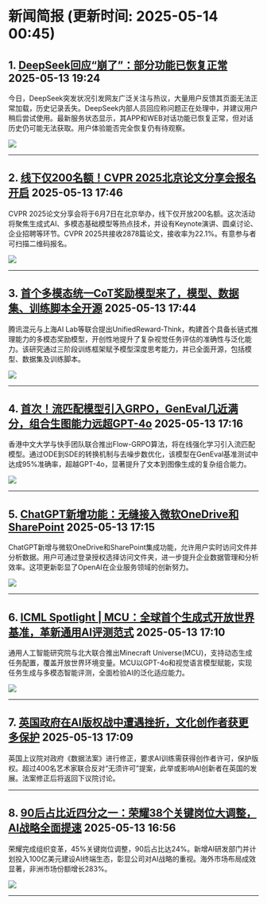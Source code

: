 # 新闻简报 (更新时间: 2025-05-14 00:45)

## 1. [DeepSeek回应“崩了”：部分功能已恢复正常](https://www.aibase.com/zh/news/18019)   2025-05-13 19:24

今日，DeepSeek突发状况引发网友广泛关注与热议，大量用户反馈其页面无法正常加载，历史记录丢失。DeepSeek内部人员回应称问题正在处理中，并建议用户稍后尝试使用。最新服务状态显示，其APP和WEB对话功能已恢复正常，但对话历史仍可能无法获取。用户体验能否完全恢复仍有待观察。

![](https://pic.chinaz.com/2025/0513/2025051319245881090.jpg)

---

## 2. [线下仅200名额！CVPR 2025北京论文分享会报名开启](https://www.jiqizhixin.com/articles/2025-05-13-9)   2025-05-13 17:46

CVPR 2025论文分享会将于6月7日在北京举办，线下仅开放200名额。这次活动将聚焦生成式AI、多模态基础模型等热点技术，并设有Keynote演讲、圆桌讨论、企业招聘等环节。CVPR 2025共接收2878篇论文，接收率为22.1%。有意参与者可扫描二维码报名。

![](https://image.jiqizhixin.com/uploads/editor/30a1a738-7ace-4695-a280-937e05d11cca/640.png)

---

## 3. [首个多模态统一CoT奖励模型来了，模型、数据集、训练脚本全开源](https://www.jiqizhixin.com/articles/2025-05-13-8)   2025-05-13 17:44

腾讯混元与上海AI Lab等联合提出UnifiedReward-Think，构建首个具备长链式推理能力的多模态奖励模型，开创性地提升了复杂视觉任务评估的准确性与泛化能力。该研究通过三阶段训练框架赋予模型深度思考能力，并已全面开源，包括模型、数据集及训练脚本。

![](https://image.jiqizhixin.com/uploads/editor/3c7021f0-f0ac-4534-8c09-eb009ecdabb6/640.png)

---

## 4. [首次！流匹配模型引入GRPO，GenEval几近满分，组合生图能力远超GPT-4o](https://www.jiqizhixin.com/articles/2025-05-13-7)   2025-05-13 17:16

香港中文大学与快手团队联合推出Flow-GRPO算法，将在线强化学习引入流匹配模型。通过ODE到SDE的转换机制与去噪步数优化，该模型在GenEval基准测试中达成95%准确率，超越GPT-4o，显著提升了文本到图像生成的复杂组合能力。

![](https://image.jiqizhixin.com/uploads/editor/53596eb9-3ade-4b25-abcb-0152d25547dd/640.png)

---

## 5. [ChatGPT新增功能：无缝接入微软OneDrive和SharePoint](https://www.aibase.com/zh/news/18018)   2025-05-13 17:15

ChatGPT新增与微软OneDrive和SharePoint集成功能，允许用户实时访问文件并分析数据。用户可通过登录授权选择访问文件夹，进一步提升企业数据管理和分析效率。这项更新彰显了OpenAI在企业服务领域的创新努力。

![](https://upload.chinaz.com/2025/0513/6388275328752738135853176.png)

---

## 6. [ICML Spotlight | MCU：全球首个生成式开放世界基准，革新通用AI评测范式](https://www.jiqizhixin.com/articles/2025-05-13-6)   2025-05-13 17:10

通用人工智能研究院与北大联合推出Minecraft Universe(MCU)，支持动态生成任务配置，覆盖开放世界环境变量。MCU以GPT-4o和视觉语言模型赋能，实现任务生成与多模态智能评测，全面检验AI的泛化适应能力。

![](https://image.jiqizhixin.com/uploads/editor/444c5e15-65f1-4743-84ca-be7b058935c5/640.png)

---

## 7. [英国政府在AI版权战中遭遇挫折，文化创作者获更多保护](https://www.aibase.com/zh/news/18017)   2025-05-13 17:09

英国上议院对政府《数据法案》进行修正，要求AI训练需获得创作者许可，保护版权。超过400名艺术家联合反对“无须许可”提案，此举或影响AI创新者在英国的发展。法案修正后将返回下议院讨论。

---

## 8. [90后占比近四分之一：荣耀38个关键岗位大调整，AI战略全面提速](https://www.aibase.com/zh/news/18016)   2025-05-13 16:56

荣耀完成组织变革，45%关键岗位调整，90后占比达24%。新增AI研发部门并计划投入100亿美元建设AI终端生态，彰显公司对AI战略的重视。海外市场布局成效显著，非洲市场份额增长283%。

![](https://pic.chinaz.com/picmap/202301151027284007_21.jpg)

---
